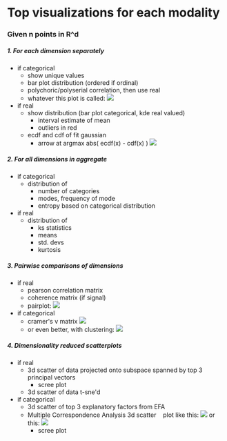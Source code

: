 # Top visualizations for each modality
### Given n points in R^d
##### 1. For each dimension separately
  * if categorical
    * show unique values
    * bar plot distribution (ordered if ordinal)
    * polychoric/polyserial correlation, then use real
    * whatever this plot is called:
    ![](https://user-images.githubusercontent.com/10272301/30643415-d1d1691c-9ddc-11e7-849c-f821dd35e8d9.png)
  * if real
    * show distribution (bar plot categorical, kde real valued)
      * interval estimate of mean
      * outliers in red
    * ecdf and cdf of fit gaussian
      * arrow at argmax abs( ecdf(x) - cdf(x) )
      ![](https://user-images.githubusercontent.com/10272301/30643594-991d4086-9ddd-11e7-8715-c658761fe19a.png)
##### 2. For all dimensions in aggregate
  * if categorical
    * distribution of
      * number of categories
      * modes, frequency of mode
      * entropy based on categorical distribution
  * if real
    * distribution of
      * ks statistics
      * means
      * std. devs
      * kurtosis
##### 3. Pairwise comparisons of dimensions
  * if real
    * pearson correlation matrix
    * coherence matrix (if signal)
    * pairplot:
    ![](https://user-images.githubusercontent.com/10272301/30644052-1f22d366-9ddf-11e7-98ec-c53528e7ed06.png)
  * if categorical
    * cramer's v matrix
    ![](https://user-images.githubusercontent.com/10272301/30643852-740b95a8-9dde-11e7-999a-a0ab2b129c74.png)
    * or even better, with clustering:
    ![](https://user-images.githubusercontent.com/10272301/30643929-b3a0dd0e-9dde-11e7-81fc-c86fa816c78e.png)
##### 4. Dimensionality reduced scatterplots
  * if real
    * 3d scatter of data projected onto subspace spanned by top 3 principal vectors
      * scree plot
    * 3d scatter of data t-sne'd
  * if categorical
    * 3d scatter of top 3 explanatory factors from EFA
    * Multiple Correspondence Analysis 3d scatter
    plot like this: ![](https://user-images.githubusercontent.com/10272301/30644718-4f86116a-9de1-11e7-9658-cbb5409984e0.png)
    or this: ![](https://user-images.githubusercontent.com/10272301/30644969-35411fc4-9de2-11e7-8fb9-971f4d4c9684.png)
      * scree plot
    
